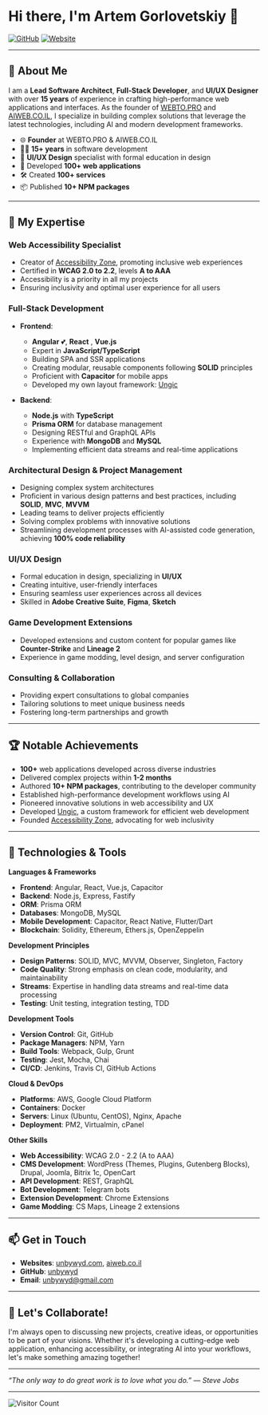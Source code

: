 # Hi there, I'm Artem Gorlovetskiy 👋

[![GitHub](https://img.shields.io/badge/GitHub-unbywyd-181717?logo=github&style=flat-square)](https://github.com/unbywyd)
[![Website](https://img.shields.io/badge/Website-unbywyd.com-0A0A0A?style=flat-square)](https://unbywyd.com/)

---

## 🚀 About Me

I am a **Lead Software Architect**, **Full-Stack Developer**, and **UI/UX Designer** with over **15 years** of experience in crafting high-performance web applications and interfaces. As the founder of [WEBTO.PRO](https://webto.pro/) and [AIWEB.CO.IL](https://aiweb.co.il/), I specialize in building complex solutions that leverage the latest technologies, including AI and modern development frameworks.

- 🌐 **Founder** at WEBTO.PRO & AIWEB.CO.IL
- 👨‍💻 **15+ years** in software development
- 🎨 **UI/UX Design** specialist with formal education in design
- 📱 Developed **100+ web applications**
- 🛠 Created **100+ services**
- 📦 Published **10+ NPM packages**

---

## 🧩 My Expertise

### Web Accessibility Specialist

- Creator of [Accessibility Zone](https://accessibility.zone/), promoting inclusive web experiences
- Certified in **WCAG 2.0 to 2.2**, levels **A to AAA**
- Accessibility is a priority in all my projects
- Ensuring inclusivity and optimal user experience for all users

### Full-Stack Development

- **Frontend**:

  - **Angular** 💕, **React** , **Vue.js**
  - Expert in **JavaScript/TypeScript**
  - Building SPA and SSR applications
  - Creating modular, reusable components following **SOLID** principles
  - Proficient with **Capacitor** for mobile apps
  - Developed my own layout framework: [Ungic](https://ungic.com/)

- **Backend**:

  - **Node.js** with **TypeScript**
  - **Prisma ORM** for database management
  - Designing RESTful and GraphQL APIs
  - Experience with **MongoDB** and **MySQL**
  - Implementing efficient data streams and real-time applications

### Architectural Design & Project Management

- Designing complex system architectures
- Proficient in various design patterns and best practices, including **SOLID**, **MVC**, **MVVM**
- Leading teams to deliver projects efficiently
- Solving complex problems with innovative solutions
- Streamlining development processes with AI-assisted code generation, achieving **100% code reliability**

### UI/UX Design

- Formal education in design, specializing in **UI/UX**
- Creating intuitive, user-friendly interfaces
- Ensuring seamless user experiences across all devices
- Skilled in **Adobe Creative Suite**, **Figma**, **Sketch**

### Game Development Extensions

- Developed extensions and custom content for popular games like **Counter-Strike** and **Lineage 2**
- Experience in game modding, level design, and server configuration

### Consulting & Collaboration

- Providing expert consultations to global companies
- Tailoring solutions to meet unique business needs
- Fostering long-term partnerships and growth

---

## 🏆 Notable Achievements

- **100+** web applications developed across diverse industries
- Delivered complex projects within **1-2 months**
- Authored **10+ NPM packages**, contributing to the developer community
- Established high-performance development workflows using AI
- Pioneered innovative solutions in web accessibility and UX
- Developed [Ungic](https://ungic.com/), a custom framework for efficient web development
- Founded [Accessibility Zone](https://accessibility.zone/), advocating for web inclusivity

---

## 🔧 Technologies & Tools

**Languages & Frameworks**

- **Frontend**: Angular, React, Vue.js, Capacitor
- **Backend**: Node.js, Express, Fastify
- **ORM**: Prisma ORM
- **Databases**: MongoDB, MySQL
- **Mobile Development**: Capacitor, React Native, Flutter/Dart
- **Blockchain**: Solidity, Ethereum, Ethers.js, OpenZeppelin

**Development Principles**

- **Design Patterns**: SOLID, MVC, MVVM, Observer, Singleton, Factory
- **Code Quality**: Strong emphasis on clean code, modularity, and maintainability
- **Streams**: Expertise in handling data streams and real-time data processing
- **Testing**: Unit testing, integration testing, TDD

**Development Tools**

- **Version Control**: Git, GitHub
- **Package Managers**: NPM, Yarn
- **Build Tools**: Webpack, Gulp, Grunt
- **Testing**: Jest, Mocha, Chai
- **CI/CD**: Jenkins, Travis CI, GitHub Actions

**Cloud & DevOps**

- **Platforms**: AWS, Google Cloud Platform
- **Containers**: Docker
- **Servers**: Linux (Ubuntu, CentOS), Nginx, Apache
- **Deployment**: PM2, Virtualmin, cPanel

**Other Skills**

- **Web Accessibility**: WCAG 2.0 - 2.2 (A to AAA)
- **CMS Development**: WordPress (Themes, Plugins, Gutenberg Blocks), Drupal, Joomla, Bitrix 1c, OpenCart
- **API Development**: REST, GraphQL
- **Bot Development**: Telegram bots
- **Extension Development**: Chrome Extensions
- **Game Modding**: CS Maps, Lineage 2 extensions

---

## 📫 Get in Touch

- **Websites**: [unbywyd.com](https://unbywyd.com/), [aiweb.co.il](https://aiweb.co.il/)
- **GitHub**: [unbywyd](https://github.com/unbywyd)
- **Email**: [unbywyd@gmail.com](mailto:unbywyd@gmail.com)

---

## 🌟 Let's Collaborate!

I'm always open to discussing new projects, creative ideas, or opportunities to be part of your visions. Whether it's developing a cutting-edge web application, enhancing accessibility, or integrating AI into your workflows, let's make something amazing together!

---

*“The only way to do great work is to love what you do.”* — *Steve Jobs*

---

![Visitor Count](https://komarev.com/ghpvc/?username=unbywyd&color=blue&style=flat-square)
